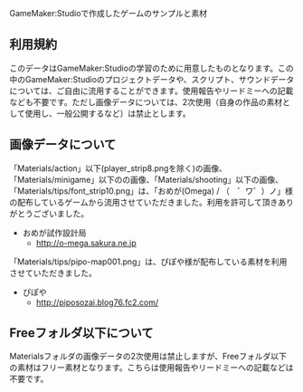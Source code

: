 GameMaker:Studioで作成したゲームのサンプルと素材

## 利用規約

このデータはGameMaker:Studioの学習のために用意したものとなります。この中のGameMaker:Studioのプロジェクトデータや、スクリプト、サウンドデータについては、ご自由に流用することができます。使用報告やリードミーへの記載なども不要です。ただし画像データについては、2次使用（自身の作品の素材として使用し、一般公開するなど）は禁止とします。


## 画像データについて
「Materials/action」以下(player_strip8.pngを除く)の画像、「Materials/minigame」以下のの画像、「Materials/shooting」以下の画像、「Materials/tips/font_strip10.png」は、「おめが(Omega) / （　゜ワ゜）ノ」様の配布しているゲームから流用させていただきました。利用を許可して頂きありがとうございました。

* おめが試作設計局
  * http://o-mega.sakura.ne.jp

「Materials/tips/pipo-map001.png」は、ぴぽや様が配布している素材を利用させていただきました。

* ぴぽや
  * http://piposozai.blog76.fc2.com/

## Freeフォルダ以下について
Materialsフォルダの画像データの2次使用は禁止しますが、Freeフォルダ以下の素材はフリー素材となります。こちらは使用報告やリードミーへの記載などは不要です。
